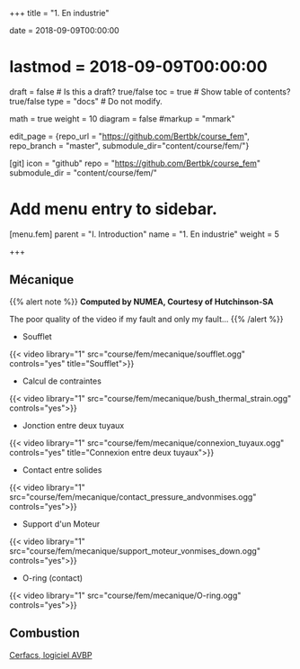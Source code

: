 +++
title = "1. En industrie"

date = 2018-09-09T00:00:00
# lastmod = 2018-09-09T00:00:00

draft = false  # Is this a draft? true/false
toc = true  # Show table of contents? true/false
type = "docs"  # Do not modify.

math = true
weight = 10
diagram = false
#markup = "mmark"

edit_page = {repo_url = "https://github.com/Bertbk/course_fem", repo_branch = "master", submodule_dir="content/course/fem/"}

[git]
  icon = "github"
  repo = "https://github.com/Bertbk/course_fem"
  submodule_dir = "content/course/fem/"


# Add menu entry to sidebar.
[menu.fem]
  parent = "I. Introduction"
  name = "1. En industrie"
  weight = 5

+++

## Mécanique


{{% alert note %}}
**Computed by NUMEA, Courtesy of Hutchinson-SA**

The poor quality of the video if my fault and only my fault...
{{% /alert %}}


- Soufflet

{{< video library="1" src="course/fem/mecanique/soufflet.ogg" controls="yes" title="Soufflet">}}

- Calcul de contraintes

{{< video library="1" src="course/fem/mecanique/bush_thermal_strain.ogg" controls="yes">}}

- Jonction entre deux tuyaux

{{< video library="1" src="course/fem/mecanique/connexion_tuyaux.ogg" controls="yes" title="Connexion entre deux tuyaux">}}

- Contact entre solides

{{< video library="1" src="course/fem/mecanique/contact_pressure_andvonmises.ogg" controls="yes">}}

- Support d'un Moteur

{{< video library="1" src="course/fem/mecanique/support_moteur_vonmises_down.ogg" controls="yes">}}

- O-ring (contact)

{{< video library="1" src="course/fem/mecanique/O-ring.ogg" controls="yes">}}

## Combustion 

[Cerfacs, logiciel AVBP](https://www.cerfacs.fr/avbp7x/movie.php)

